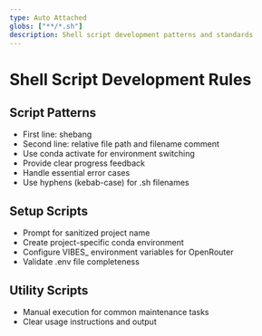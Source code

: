 ```yaml
---
type: Auto Attached
globs: ["**/*.sh"]
description: Shell script development patterns and standards
---
```


# Shell Script Development Rules

## Script Patterns
- First line: shebang
- Second line: relative file path and filename comment
- Use conda activate for environment switching
- Provide clear progress feedback
- Handle essential error cases
- Use hyphens (kebab-case) for .sh filenames

## Setup Scripts
- Prompt for sanitized project name
- Create project-specific conda environment
- Configure VIBES_ environment variables for OpenRouter
- Validate .env file completeness

## Utility Scripts
- Manual execution for common maintenance tasks
- Clear usage instructions and output